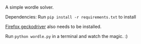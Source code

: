 A simple wordle solver.

Dependencies:
Run `pip install -r requirements.txt` to install

[Firefox geckodriver](https://github.com/mozilla/geckodriver/releases) also needs to be installed.

Run `python wordle.py` in a terminal and watch the magic. :)
